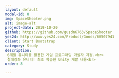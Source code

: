```yaml
---
layout: default
modal-id: 8
img: SpaceShooter.png
alt: image-alt
project-date: 2019-10-20
github: https://github.com/gusdn6763/SpaceShooter
yes24: http://www.yes24.com/Product/Goods/60507941
client: Start Bootstrap
category: Study
description: 
 6개월 유니티를 활용한 게임 프로그래밍 개발자 과정.<br> 
 절대강좌 유니티! 최초 학습한 Unity 개발 내용<br>
order: 8

---
```

